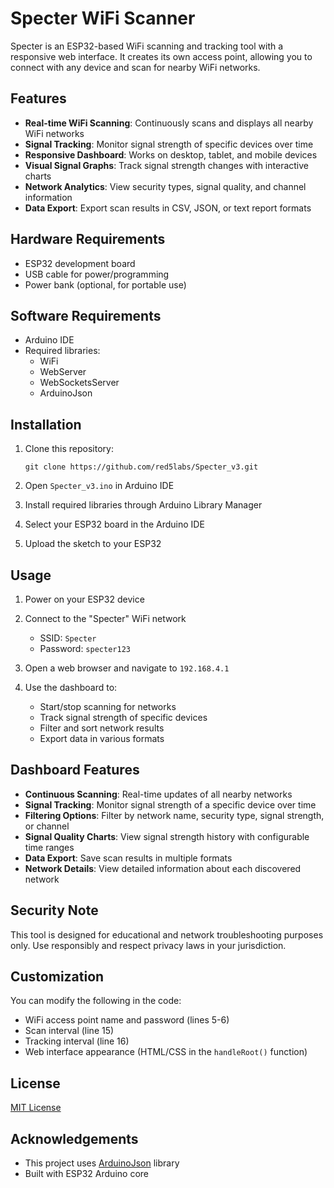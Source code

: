 # Specter WiFi Scanner

Specter is an ESP32-based WiFi scanning and tracking tool with a responsive web interface. It creates its own access point, allowing you to connect with any device and scan for nearby WiFi networks.

## Features

- **Real-time WiFi Scanning**: Continuously scans and displays all nearby WiFi networks
- **Signal Tracking**: Monitor signal strength of specific devices over time
- **Responsive Dashboard**: Works on desktop, tablet, and mobile devices
- **Visual Signal Graphs**: Track signal strength changes with interactive charts
- **Network Analytics**: View security types, signal quality, and channel information
- **Data Export**: Export scan results in CSV, JSON, or text report formats

## Hardware Requirements

- ESP32 development board
- USB cable for power/programming
- Power bank (optional, for portable use)

## Software Requirements

- Arduino IDE
- Required libraries:
  - WiFi
  - WebServer
  - WebSocketsServer
  - ArduinoJson

## Installation

1. Clone this repository:
   ```
   git clone https://github.com/red5labs/Specter_v3.git
   ```

2. Open `Specter_v3.ino` in Arduino IDE

3. Install required libraries through Arduino Library Manager

4. Select your ESP32 board in the Arduino IDE

5. Upload the sketch to your ESP32

## Usage

1. Power on your ESP32 device

2. Connect to the "Specter" WiFi network
   - SSID: `Specter`
   - Password: `specter123`

3. Open a web browser and navigate to `192.168.4.1`

4. Use the dashboard to:
   - Start/stop scanning for networks
   - Track signal strength of specific devices
   - Filter and sort network results
   - Export data in various formats

## Dashboard Features

- **Continuous Scanning**: Real-time updates of all nearby networks
- **Signal Tracking**: Monitor signal strength of a specific device over time
- **Filtering Options**: Filter by network name, security type, signal strength, or channel
- **Signal Quality Charts**: View signal strength history with configurable time ranges
- **Data Export**: Save scan results in multiple formats
- **Network Details**: View detailed information about each discovered network

## Security Note

This tool is designed for educational and network troubleshooting purposes only. Use responsibly and respect privacy laws in your jurisdiction.

## Customization

You can modify the following in the code:

- WiFi access point name and password (lines 5-6)
- Scan interval (line 15)
- Tracking interval (line 16)
- Web interface appearance (HTML/CSS in the `handleRoot()` function)

## License

[MIT License](LICENSE)

## Acknowledgements

- This project uses [ArduinoJson](https://arduinojson.org/) library
- Built with ESP32 Arduino core
